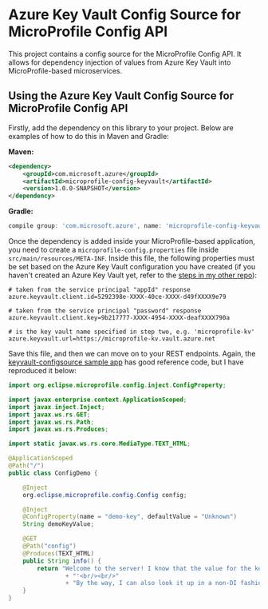 # Azure Key Vault Config Source for MicroProfile Config API

This project contains a config source for the MicroProfile Config API. It allows for dependency injection of values from Azure Key Vault into MicroProfile-based microservices.

## Using the Azure Key Vault Config Source for MicroProfile Config API

Firstly, add the dependency on this library to your project. Below are examples of how to do this in Maven and Gradle:

**Maven:**

```xml
<dependency>
    <groupId>com.microsoft.azure</groupId>
    <artifactId>microprofile-config-keyvault</artifactId>
    <version>1.0.0-SNAPSHOT</version>
</dependency>
```

**Gradle:**

```gradle
compile group: 'com.microsoft.azure', name: 'microprofile-config-keyvault', version: '1.0.0-SNAPSHOT'
```

Once the dependency is added inside your MicroProfile-based application, you need to create a `microprofile-config.properties` file inside `src/main/resources/META-INF`. Inside this file, the following properties must be set based on the Azure Key Vault configuration you have created (if you haven't created an Azure Key Vault yet, refer to the [steps in my other repo](https://github.com/Azure-Samples/microprofile-configsource-keyvault)):

```properties
# taken from the service principal "appId" response
azure.keyvault.client.id=5292398e-XXXX-40ce-XXXX-d49fXXXX9e79

# taken from the service principal "password" response
azure.keyvault.client.key=9b217777-XXXX-4954-XXXX-deafXXXX790a

# is the key vault name specified in step two, e.g. 'microprofile-kv'
azure.keyvault.url=https://microprofile-kv.vault.azure.net
```

Save this file, and then we can move on to your REST endpoints. Again, the [keyvault-configsource sample app](https://github.com/Azure-Samples/microprofile-configsource-keyvault) has good reference code, but I have reproduced it below:

```java
import org.eclipse.microprofile.config.inject.ConfigProperty;

import javax.enterprise.context.ApplicationScoped;
import javax.inject.Inject;
import javax.ws.rs.GET;
import javax.ws.rs.Path;
import javax.ws.rs.Produces;

import static javax.ws.rs.core.MediaType.TEXT_HTML;

@ApplicationScoped
@Path("/")
public class ConfigDemo {

    @Inject
    org.eclipse.microprofile.config.Config config;

    @Inject
    @ConfigProperty(name = "demo-key", defaultValue = "Unknown")
    String demoKeyValue;

    @GET
    @Path("config")
    @Produces(TEXT_HTML)
    public String info() {
        return "Welcome to the server! I know that the value for the key 'demo-key' is: '" + demoKeyValue
                + "'<br/><br/>"
                + "By the way, I can also look it up in a non-DI fashion: '" + config.getValue("demo-key", String.class) + "'";
    }
}
```
